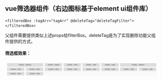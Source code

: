 <h2>vue筛选器组件（右边图标基于element ui组件库）</h2>

```
<filteredBox :tagArr="tagArr" @deleteTag="deleteTagFilter"></filteredBox>
```

<div>父组件需要提供类似上述props给filterBox。deleteTag是为了实现删除功能父组件提供的方式。</div>
<h4>筛选框效果：</h4>

![image](https://github.com/wangc1993/filteredBox/blob/master/filteredBox.png)
